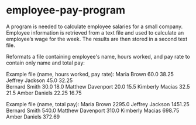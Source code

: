 # employee-pay-program
 A program is needed to calculate employee salaries for a small company. Employee information is retrieved from a text file and used to calculate an employee’s wage for the week. The results are then stored in a second text file.


Reformats a file containing employee's name, hours worked, and pay rate to contain only name and total pay:

Example file (name, hours worked, pay rate):
Maria Brown 60.0 38.25
Jeffrey Jackson 45.0 32.25  
Bernard Smith 30.0 18.0
Matthew Davenport 20.0 15.5
Kimberly Macias 32.5 21.5
Amber Daniels 22.25 16.75


Example file (name, total pay):
Maria Brown 2295.0
Jeffrey Jackson 1451.25
Bernard Smith 540.0
Matthew Davenport 310.0
Kimberly Macias 698.75
Amber Daniels 372.69
